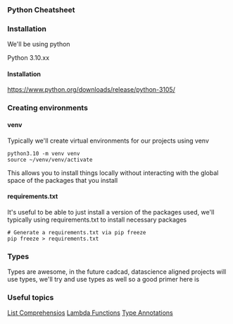 ### Python Cheatsheet 

### Installation
We'll be using python

Python 3.10.xx

#### Installation
 https://www.python.org/downloads/release/python-3105/

### Creating environments

#### venv
Typically we'll create virtual environments for our projects using venv
```
python3.10 -m venv venv
source ~/venv/venv/activate
```
This allows you to install things locally without interacting with the global space of the packages that you install

#### requirements.txt
It's useful to be able to just install a version of the packages used, we'll typically using requirements.txt to install necessary packages
```
# Generate a requirements.txt via pip freeze
pip freeze > requirements.txt
```

### Types
Types are awesome, in the future cadcad, datascience aligned projects will use types, we'll try and use types as well
so a good primer here is 


### Useful topics
[List Comprehensios](https://www.learnpython.org/en/List_Comprehensions)
[Lambda Functions](https://www.learnpython.org/en/Lambda_functions)
[Type Annotations](https://)
